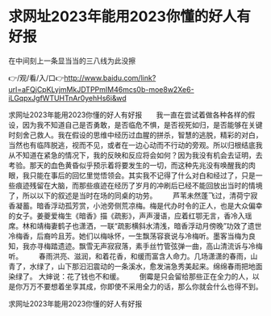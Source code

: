 # 求网址2023年能用2023你懂的好人有好报
在中间刻上一条显当当的三八线为此没擦

👉/观/看/入/口👉http://www.baidu.com/link?url=aFQjCpKLyjmMkJDTPPmIM46mcs0b-moe8w2Xe6-iLGqpxJgfWTUHTnAr0yehHs6i&wd

求网址2023年能用2023你懂的好人有好报　　我一直在尝试着做各种各样的假设，因为我不知道自己是否勇敢，是否临危不惧，是否视死如归，是否能够在关键时刻舍己救人。我在假设的思维中经历过血腥的拼杀，智慧的逃脱，精彩的对白，当然也有临阵脱逃，视而不见，或者在一边心动而不行动的旁观。所以归根结底我从不知道在紧急的情况下，我的反映和反应将会如何？因为我没有机会去证明，去考验。那天的血色黄昏似乎预示着将要发生的一切，而这种先兆没有唤醒我的肉眼，我只能在事后的回忆里觉悟领会。其实我不记得了什么对白和经过了，只是一些痕迹残留在大脑，而那些痕迹在经历了岁月的冲刷后已经不能回放出当时的情境了，所以以下的叙述是当时在场的同桌的功劳。
　　芦苇未然蓬飞过，清荷宁寂香凝蓄。暗香浮动孤芳赏，小池旁侧荒凉梅。梅是代办时令的正人，也是大众偏幸的女子。姜夔爱梅生《暗香》描《疏影》，声声漫语，应着红鄂无言，香冷入瑶席。林和靖梅妻鹤子也潇洒，一联“疏影横斜水清浅，暗香浮动月傍晚”功效了遗世冷梅香，后裔吟且芳。她们以梅咏怀，一生飘荡容衰说与冷梅听。墨客当梅为良知，我亦寻梅踏遗迹。飘雪无声寂寂落，素手丝竹管弦弹一曲，高山清流诉与冷梅听。
　　春雨洪亮、滋润，和着花香，和缓而富含人命力。几场潇潇的春雨，山青了，水绿了，山下那汩汩震动的一条溪水，愈发湍急秀美起来。绵绵春雨把地面染绿了。
大婶说：花了钱也不和缓。
　　倒霉是只会留给那些正在全力的人，以是你万万不要想着坐享其成，你即使不采用全力的话，那么你就会什么也得不到。

求网址2023年能用2023你懂的好人有好报
